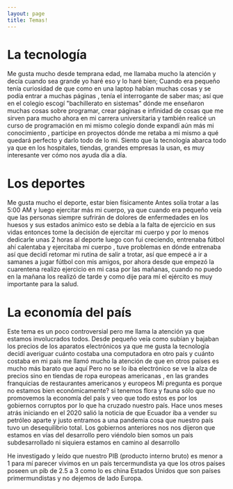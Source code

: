 ```yaml
---
layout: page
title: Temas!
---
```


# La tecnología 
Me gusta mucho desde temprana edad, me llamaba mucho la atención y decía cuando sea grande yo haré eso y lo haré bien; Cuando era pequeño tenía curiosidad de que como en una laptop habían muchas cosas y se podía entrar a muchas páginas , tenía el interrogante de saber mas; así que en el colegio escogí "bachillerato en sistemas" dónde me enseñaron muchas cosas sobre programar, crear páginas e infinidad  de cosas que me sirven para mucho ahora en mi carrera universitaria y también realicé un curso de programación en mi mismo colegio donde expandí aún más mi conocimiento , participe en proyectos dónde me retaba a mi mismo a qué quedará perfecto y darlo todo de lo mi. Siento que la tecnología abarca todo ya que en los hospitales, tiendas, grandes empresas la usan, es muy interesante ver cómo nos ayuda día a día.

# Los deportes 
Me gusta mucho el deporte, estar bien físicamente 
Antes solía trotar a las 5:00 AM y luego ejercitar más mi cuerpo, ya que cuando era pequeño veía que las personas siempre sufrirán de dolores de enfermedades en los huesos y sus estados anímico  esto se debía a la falta de ejercicio en sus vidas entonces tome la decisión de ejercitar mi cuerpo y por lo menos dedicarle unas 2 horas al deporte luego con fui creciendo,  entrenaba fútbol ahí calentaba y ejercitaba mi cuerpo , tuve problemas en dónde entrenaba así que decidí retomar mi rutina de salir a trotar, así que empecé a ir a samanes a jugar fútbol con mis amigos, por ahora desde que empezó la cuarentena realizo ejercicio en mi casa por las mañanas, cuando no puedo en la mañana los realizó de tarde y como dije para mí el ejército es muy importante para la salud.

# La economía del país
Este tema es un poco controversial pero me llama la atención ya que estamos involucrados todos.
Desde pequeño veía como subían y bajaban los precios de los aparatos electrónicos ya que me gusta la tecnología decidí averiguar cuánto costaba una computadora en otro país y cuánto costaba en mi país me llamó mucho la atención de que en otros países es mucho más barato que aquí 
Pero no se lo iba electrónico se ve la alza de precios sino en tiendas de ropa europeas americanas , en las grandes franquicias de restaurantes americanos y europeos
Mi pregunta es porque no estamos bien económicamente?
 si tenemos flora y fauna sólo que no promovemos la economía del país y veo que todo estos es por los gobiernos corruptos por lo que ha cruzado nuestro país. Hace unos meses atrás iniciando en el 2020 salió la noticia de que Ecuador iba a vender su petróleo aparte y justo entramos a una pandemia cosa que nuestro país tuvo un desequilibrio total.
Los gobiernos anteriores nos nos dijeron que estamos en vías del desarrollo pero viéndolo bien somos un país subdesarrollado ni siquiera estamos en camino al desarrollo

He investigado y leído que nuestro PIB (producto interno bruto)  es menor a 1 para mí parecer vivimos en un país tercermundista  ya que los otros países poseen un pib de 2.5 a 3 como lo es china Estados Unidos que son países primermundistas y no dejemos de lado Europa.